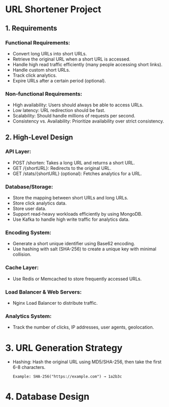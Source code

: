 # URL Shortener Project

## 1. Requirements

### Functional Requirements:
* Convert long URLs into short URLs. 
* Retrieve the original URL when a short URL is accessed.
* Handle high read traffic efficiently (many people accessing short links). 
* Handle custom short URLs. 
* Track click analytics. 
* Expire URLs after a certain period (optional).

### Non-functional Requirements:
* High availability: Users should always be able to access URLs.
* Low latency: URL redirection should be fast.
* Scalability: Should handle millions of requests per second.
* Consistency vs. Availability: Prioritize availability over strict consistency.

## 2. High-Level Design

### API Layer:
* POST /shorten: Takes a long URL and returns a short URL.
* GET /{shortURL}: Redirects to the original URL.
* GET /stats/{shortURL} (optional): Fetches analytics for a URL.

### Database/Storage:

* Store the mapping between short URLs and long URLs.
* Store click analytics data.
* Store user data.
* Support read-heavy workloads efficiently by using MongoDB.
* Use Kafka to handle high write traffic for analytics data.

### Encoding System:
* Generate a short unique identifier using Base62 encoding.
* Use hashing with salt (SHA-256) to create a unique key with minimal collision.

### Cache Layer:
* Use Redis or Memcached to store frequently accessed URLs.

### Load Balancer & Web Servers:
* Nginx Load Balancer to distribute traffic.

### Analytics System:
* Track the number of clicks, IP addresses, user agents, geolocation.

# 3. URL Generation Strategy

* Hashing: Hash the original URL using MD5/SHA-256, then take the first 6-8 characters.

    `Example: SHA-256("https://example.com") → 1a2b3c`


# 4. Database Design

